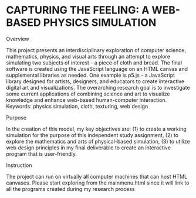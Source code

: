 # CAPTURING THE FEELING: A WEB-BASED PHYSICS SIMULATION

Overview

This project presents an interdisciplinary exploration of computer science, mathematics,
physics, and visual arts through an attempt to explore simulating two subjects of interest -
a piece of cloth and bread. The final software is created using the JavaScript language on
an HTML canvas and supplemental libraries as needed. One example is p5.js - a JavaScript
library designed for artists, designers, and educators to create interactive digital art and
visualizations. The overarching research goal is to investigate some current applications of
combining science and art to visualize knowledge and enhance web-based human-computer
interaction.
Keywords: physics simulation, cloth, texturing, web design


Purpose

In the creation of this model, my key objectives are: (1) to create a working simulation
for the purpose of this independent study assignment, (2) to explore the mathematics and
arts of physical-based simulation, (3) to utilize web design principles in my final deliverable
to create an interactive program that is user-friendly.

Instruction

The project can run on virtually all computer machines that can host HTML canvases.
Please start exploring from the mainmenu.html since it will link to all the programs created during my research process
